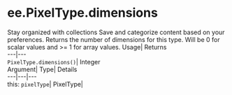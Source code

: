  
#  ee.PixelType.dimensions 
Stay organized with collections  Save and categorize content based on your preferences. 
Returns the number of dimensions for this type. Will be 0 for scalar values and >= 1 for array values. Usage| Returns  
---|---  
`PixelType.dimensions()`| Integer  
Argument| Type| Details  
---|---|---  
this: `pixelType`| PixelType|   
